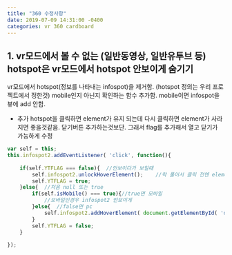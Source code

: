 ```yaml
---
title: "360 수정사항"
date: 2019-07-09 14:31:00 -0400
categories: vr 360 cardboard
---
```


## 1. vr모드에서 볼 수 없는 (일반동영상, 일반유투브 등) hotspot은 vr모드에서 hotspot 안보이게 숨기기

vr모드에서 hotspot(정보를 나타내는 infospot)을 제거함. (hotspot 정의는 우리 프로젝트에서 정한것)
mobile인지 아닌지 확인하는 함수 추가함.
mobile이면 infospot을 뷰에 add 안함.

+ 추가
hotspot을 클릭하면 element가 유지 되는데 다시 클릭하면 element가 사라지면 좋을것같음. 닫기버튼 추가하는것보단.
그래서 flag를 추가해서 열고 닫기가 가능하게 수정

```javascript
var self = this;
this.infospot2.addEventListener( 'click', function(){
				
	if(self.YTFLAG === false){	//안보이다가 보일때
		self.infospot2.unlockHoverElement();	//락 풀어서 클릭 전엔 element unlock
		self.YTFLAG = true;
	}else{	//처음 null 또는 true
		if(self.isMobile() === true){//true면 모바일
			//모바일인경우 infospot2 안보이게
	 	}else{	//false면 pc
	 		self.infospot2.addHoverElement( document.getElementById( 'desc-container' ), 200 );	//
	 	}
		self.YTFLAG = false;
	}
				
});
```



